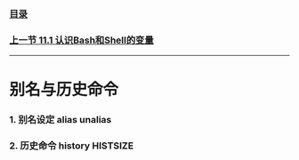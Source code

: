### [目录](https://github.com/Letitmiss/Linux-learning/blob/master/README.md)
### [上一节 11.1 认识Bash和Shell的变量](https://github.com/Letitmiss/Linux-learning/edit/master/blog/11.1bash.md)
----
# 别名与历史命令

### 1. 别名设定 alias unalias
### 2. 历史命令 history HISTSIZE





